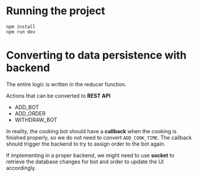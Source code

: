 # Running the project

```
npm install
npm run dev
```

# Converting to data persistence with backend

The entire logic is written in the reducer function.

Actions that can be converted to **REST API**

- ADD_BOT
- ADD_ORDER
- WITHDRAW_BOT

In reality, the cooking bot should have a **callback** when the cooking is finished properly, so we do not need to convert `ADD_COOK_TIME`. The callback should trigger the backend to try to assign order to the bot again.

If implementing in a proper backend, we might need to use **socket** to retrieve the database changes for bot and order to update the UI accordingly.
